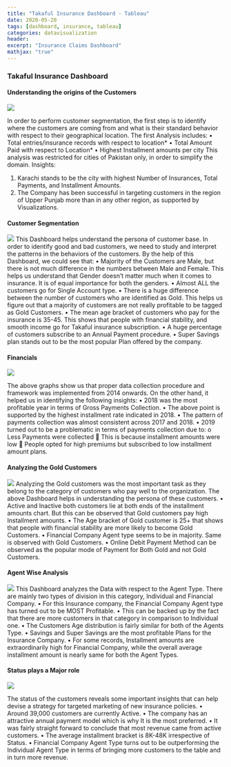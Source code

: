 ```yaml
---
title: "Takaful Insurance Dashboard - Tableau"
date: 2020-05-20
tags: [dashboard, insurance, tableau]
categories: datavisualization
header:
excerpt: "Insurance Claims Dashboard"
mathjax: "true"
---
```




### Takaful Insurance Dashboard

#### Understanding the origins of the Customers

<img src="{{ site.url }}{{ site.baseurl }}/images/takaful/1.png">

In order to perform customer segmentation, the first step is to identify where the customers are coming from and what is their standard behavior with respect to their geographical location. The first Analysis includes:
•	Total entries/insurance records with respect to location* 
•	Total Amount Paid with respect to Location*
•	Highest Installment amounts per city
This analysis was restricted for cities of Pakistan only, in order to simplify the domain.
Insights:
1.	Karachi stands to be the city with highest Number of Insurances, Total Payments, and Installment Amounts.
2.	The Company has been successful in targeting customers in the region of Upper Punjab more than in any other region, as supported by Visualizations. 





#### Customer Segmentation

<img src="{{ site.url }}{{ site.baseurl }}/images/takaful/2.png">
This Dashboard helps understand the persona of customer base. In order to identify good and bad customers, we need to study and interpret the patterns in the behaviors of the customers. By the help of this Dashboard, we could see that:
•	Majority of the Customers are Male, but there is not much difference in the numbers between Male and Female. This helps us understand that Gender doesn’t matter much when it comes to insurance. It is of equal importance for both the genders.
•	Almost ALL the customers go for Single Account type.
•	There is a huge difference between the number of customers who are identified as Gold. This helps us figure out that a majority of customers are not really profitable to be tagged as Gold Customers.
•	The mean age bracket of customers who pay for the insurance is 35-45. This shows that people with financial stability, and smooth income go for Takaful insurance subscription.
•	A huge percentage of customers subscribe to an Annual Payment procedure.
•	Super Savings plan stands out to be the most popular Plan offered by the company.











#### Financials
<img src="{{ site.url }}{{ site.baseurl }}/images/takaful/3.png">

The above graphs show us that proper data collection procedure and framework was implemented from 2014 onwards. On the other hand, it helped us in identifying the following insights:
•	2018 was the most profitable year in terms of Gross Payments Collection.
•	The above point is supported by the highest installment rate indicated in 2018.
•	The pattern of payments collection was almost consistent across 2017 and 2018.
•	2019 turned out to be a problematic in terms of payments collection due to:
o	Less Payments were collected
	This is because installment amounts were low
	People opted for high premiums but subscribed to low installment amount plans.



#### Analyzing the Gold Customers
<img src="{{ site.url }}{{ site.baseurl }}/images/takaful/4.png">
Analyzing the Gold customers was the most important task as they belong to the category of customers who pay well to the organization. The above Dashboard helps in understanding the persona of these customers.
•	Active and Inactive both customers lie at both ends of the installment amounts chart. But this can be observed that Gold customers pay high Installment amounts.
•	The Age bracket of Gold customer is 25+ that shows that people with financial stability are more likely to become Gold Customers.
•	Financial Company Agent type seems to be in majority. Same is observed with Gold Customers. 
•	Online Debit Payment Method can be observed as the popular mode of Payment for Both Gold and not Gold Customers. 





#### Agent Wise Analysis
<img src="{{ site.url }}{{ site.baseurl }}/images/takaful/5.png">
This Dashboard analyzes the Data with respect to the Agent Type. There are mainly two types of division in this category, Individual and Financial Company. 
•	For this Insurance company, the Financial Company Agent type has turned out to be MOST Profitable. 
•	This can be backed up by the fact that there are more customers in that category in comparison to Individual one. 
•	The Customers Age distribution is fairly similar for both of the Agents Type. 
•	Savings and Super Savings are the most profitable Plans for the Insurance Company.
•	For some records, Installment amounts are extraordinarily high for Financial Company, while the overall average installment amount is nearly same for both the Agent Types. 




#### Status plays a Major role
<img src="{{ site.url }}{{ site.baseurl }}/images/takaful/6.png">

The status of the customers reveals some important insights that can help devise a strategy for targeted marketing of new insurance policies. 
•	Around 39,000 customers are currently Active.
•	The company has an attractive annual payment model which is why It is the most preferred. 
•	It was fairly straight forward to conclude that most revenue came from active customers. 
•	The average installment bracket is 8K-48K irrespective of Status.
•	Financial Company Agent Type turns out to be outperforming the Individual Agent Type in terms of bringing more customers to the table and in turn more revenue.
